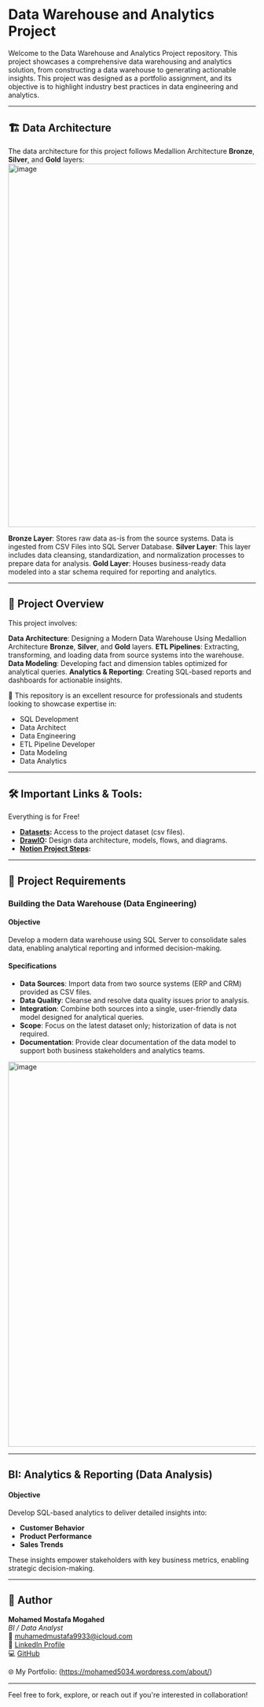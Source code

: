 # Data Warehouse and Analytics Project

Welcome to the Data Warehouse and Analytics Project repository. 
This project showcases a comprehensive data warehousing and analytics solution, from constructing a data warehouse to generating actionable insights. This project was designed as a portfolio assignment, and its objective is to highlight industry best practices in data engineering and analytics.

------------------------

## 🏗️ Data Architecture

The data architecture for this project follows Medallion Architecture **Bronze**, **Silver**, and **Gold** layers:
<img width="1313" height="738" alt="image" src="https://github.com/user-attachments/assets/ec8dc251-b825-4fc6-a31e-32bb5d9aeaa1" />


 **Bronze Layer**: Stores raw data as-is from the source systems. Data is ingested from CSV Files into SQL Server Database.
 **Silver Layer**: This layer includes data cleansing, standardization, and normalization processes to prepare data for analysis.
 **Gold Layer**: Houses business-ready data modeled into a star schema required for reporting and analytics.

 ----------------------
 
 ## 📖 Project Overview

This project involves:

 **Data Architecture**: Designing a Modern Data Warehouse Using Medallion Architecture **Bronze**, **Silver**, and **Gold** layers.
 **ETL Pipelines**: Extracting, transforming, and loading data from source systems into the warehouse.
 **Data Modeling**: Developing fact and dimension tables optimized for analytical queries.
 **Analytics & Reporting**: Creating SQL-based reports and dashboards for actionable insights.

🎯 This repository is an excellent resource for professionals and students looking to showcase expertise in:
- SQL Development
- Data Architect
- Data Engineering  
- ETL Pipeline Developer  
- Data Modeling  
- Data Analytics  

---
## 🛠️ Important Links & Tools:

Everything is for Free!
- **[Datasets](https://github.com/muhamemustafa99/SQL-DWH-project/tree/main/datasets):** Access to the project dataset (csv files).
- **[DrawIO](https://www.drawio.com/):** Design data architecture, models, flows, and diagrams.
- **[Notion Project Steps](https://www.notion.so/SQL-Data-Warehouse-Project-234b20113fb780419635fb00cc2435f6):**

---
## 🚀 Project Requirements

### Building the Data Warehouse (Data Engineering)

#### Objective
Develop a modern data warehouse using SQL Server to consolidate sales data, enabling analytical reporting and informed decision-making.

#### Specifications
- **Data Sources**: Import data from two source systems (ERP and CRM) provided as CSV files.
- **Data Quality**: Cleanse and resolve data quality issues prior to analysis.
- **Integration**: Combine both sources into a single, user-friendly data model designed for analytical queries.
- **Scope**: Focus on the latest dataset only; historization of data is not required.
- **Documentation**: Provide clear documentation of the data model to support both business stakeholders and analytics teams.
<img width="1183" height="782" alt="image" src="https://github.com/user-attachments/assets/228f649e-7c88-439e-bf66-cd4059d493af" />

---
## BI: Analytics & Reporting (Data Analysis)

#### Objective
Develop SQL-based analytics to deliver detailed insights into:
- **Customer Behavior**
- **Product Performance**
- **Sales Trends**

These insights empower stakeholders with key business metrics, enabling strategic decision-making.  

---
## 👤 Author

**Mohamed Mostafa Mogahed**  
*BI / Data Analyst*  
📧 muhamedmustafa9933@icloud.com  
🔗 [LinkedIn Profile](https://www.linkedin.com/in/mohamedmostafa99/)  
💻 [GitHub](https://github.com/muhamemustafa99)


🌐 My Portfolio:  (https://mohamed5034.wordpress.com/about/)

---

Feel free to fork, explore, or reach out if you're interested in collaboration!





